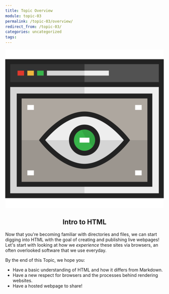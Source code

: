 ```yaml
---
title: Topic Overview
module: topic-03
permalink: /topic-03/overview/
redirect_from: /topic-03/
categories: uncategorized
tags:
---
```


<div class="section-title">
  <img src="../img/assignment-03.svg" alt="" title="Assignment 3: Pages" />
  <h2 style="text-align: center;">Intro to HTML</h2>
</div>


Now that you're becoming familiar with directories and files, we can start digging into HTML with the goal of creating and publishing live webpages! Let's start with looking at how we _experience_ these sites via browsers, an often overlooked software that we use everyday.

By the end of this Topic, we hope you:
<ul class="pros-and-cons">
  <li class="icon-pro">Have a basic understanding of HTML and how it differs from Markdown.</li>
  <li class="icon-pro">Have a new respect for browsers and the processes behind rendering websites.</li>
  <li class="icon-pro">Have a hosted webpage to share!</li>
</ul>
